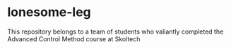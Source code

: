 # lonesome-leg
This repository belongs to a team of students who valiantly completed the Advanced Control Method course at Skoltech
